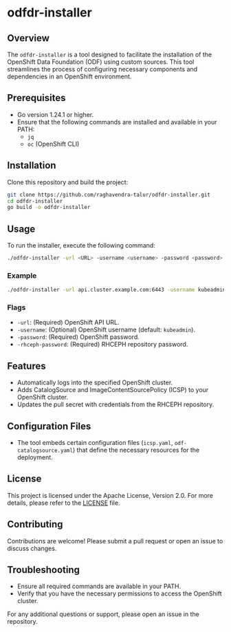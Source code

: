 # odfdr-installer

## Overview

The `odfdr-installer` is a tool designed to facilitate the installation of the OpenShift Data Foundation (ODF) using custom sources. This tool streamlines the process of configuring necessary components and dependencies in an OpenShift environment.

## Prerequisites

- Go version 1.24.1 or higher.
- Ensure that the following commands are installed and available in your PATH:
  - `jq`
  - `oc` (OpenShift CLI)

## Installation

Clone this repository and build the project:

```bash
git clone https://github.com/raghavendra-talur/odfdr-installer.git
cd odfdr-installer
go build -o odfdr-installer
```

## Usage

To run the installer, execute the following command:

```bash
./odfdr-installer -url <URL> -username <username> -password <password> -rhceph-password <password>
```

### Example

```bash
./odfdr-installer -url api.cluster.example.com:6443 -username kubeadmin -password abc -rhceph-password xyz
```

### Flags

- `-url`: (Required) OpenShift API URL.
- `-username`: (Optional) OpenShift username (default: `kubeadmin`).
- `-password`: (Required) OpenShift password.
- `-rhceph-password`: (Required) RHCEPH repository password.

## Features

- Automatically logs into the specified OpenShift cluster.
- Adds CatalogSource and ImageContentSourcePolicy (ICSP) to your OpenShift cluster.
- Updates the pull secret with credentials from the RHCEPH repository.

## Configuration Files

- The tool embeds certain configuration files (`icsp.yaml`, `odf-catalogsource.yaml`) that define the necessary resources for the deployment.

## License

This project is licensed under the Apache License, Version 2.0. For more details, please refer to the [LICENSE](LICENSE) file.

## Contributing

Contributions are welcome! Please submit a pull request or open an issue to discuss changes.

## Troubleshooting

- Ensure all required commands are available in your PATH.
- Verify that you have the necessary permissions to access the OpenShift cluster.

For any additional questions or support, please open an issue in the repository.